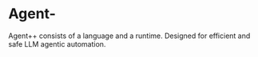 # Agent-
Agent++ consists of a language and a runtime. Designed for efficient and safe LLM agentic automation.
